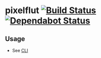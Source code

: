 # pixelflut [![Build Status](https://action-badges.now.sh/ffflorian/pixelflut)](https://github.com/ffflorian/pixelflut/actions/) [![Dependabot Status](https://api.dependabot.com/badges/status?host=github&repo=ffflorian/pixelflut)](https://dependabot.com)

## Usage

- See [CLI](./src/cli.ts)
